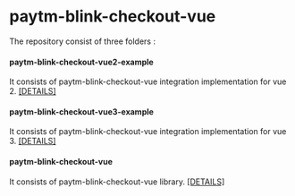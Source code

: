 # paytm-blink-checkout-vue

The repository consist of three folders : 

#### paytm-blink-checkout-vue2-example
It consists of paytm-blink-checkout-vue integration implementation for vue 2. [[DETAILS]](paytm-blink-checkout-vue2-example/README.md)

#### paytm-blink-checkout-vue3-example
It consists of paytm-blink-checkout-vue integration implementation for vue 3. [[DETAILS]](paytm-blink-checkout-vue3-example/README.md)

#### paytm-blink-checkout-vue
It consists of paytm-blink-checkout-vue library. [[DETAILS]](paytm-blink-checkout-vue/README.md)